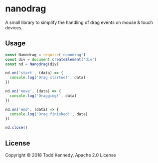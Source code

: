 # nanodrag

A small library to simplify the handling of drag events on mouse & touch devices.

## Usage

```js
const Nanodrag = require('nanodrag')
const div = document.createElement('div')
const nd = Nanodrag(div)

nd.on('start', (data) => {
  console.log('Drag started!', data)
})

nd.on('move', (data) => {
  console.log('Dragging!', data)
})

nd.on('end', (data) => {
  console.log('Drag finished!', data)
})

nd.close()
```

## License
Copyright © 2018 Todd Kennedy, Apache 2.0 License

